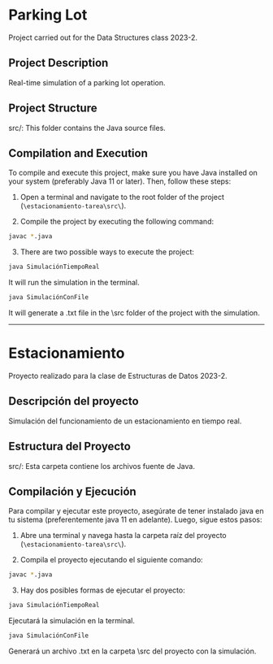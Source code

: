 # Parking Lot
Project carried out for the Data Structures class 2023-2.

## Project Description
Real-time simulation of a parking lot operation.

## Project Structure
src/: This folder contains the Java source files.

## Compilation and Execution
To compile and execute this project, make sure you have Java installed on your system (preferably Java 11 or later). Then, follow these steps:

1. Open a terminal and navigate to the root folder of the project (`\estacionamiento-tarea\src\`).

2. Compile the project by executing the following command:
```bash
javac *.java
```
3. There are two possible ways to execute the project:  
```bash
java SimulaciónTiempoReal
```
It will run the simulation in the terminal.
```bash
java SimulaciónConFile
```
It will generate a .txt file in the \src folder of the project with the simulation.

* * *

# Estacionamiento
Proyecto realizado para la clase de Estructuras de Datos 2023-2.

## Descripción del proyecto
Simulación del funcionamiento de un estacionamiento en tiempo real.

## Estructura del Proyecto
src/: Esta carpeta contiene los archivos fuente de Java.

## Compilación y Ejecución
Para compilar y ejecutar este proyecto, asegúrate de tener instalado java en tu sistema (preferentemente java 11 en adelante). Luego, sigue estos pasos:

1. Abre una terminal y navega hasta la carpeta raíz del proyecto (`\estacionamiento-tarea\src\`).

2. Compila el proyecto ejecutando el siguiente comando:
```bash
javac *.java
```
3. Hay dos posibles formas de ejecutar el proyecto:
```bash
java SimulaciónTiempoReal
```
Ejecutará la simulación en la terminal.
```bash
java SimulaciónConFile
```
Generará un archivo .txt en la carpeta \src del proyecto con la simulación.
